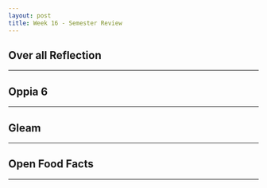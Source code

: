 ```yaml
---
layout: post
title: Week 16 - Semester Review
---
```


## Over all Reflection
------
<!--more-->

## Oppia 6
------
## Gleam
------
## Open Food Facts
------
